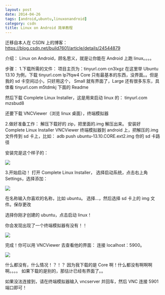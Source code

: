 ```yaml
---
layout: post
date: 2014-04-26
tags: [android,ubuntu,linuxonandroid]
category: csdn
title: Linux on Android 简单教程
---
```


迁移自本人在 CSDN 上的博客：https://blog.csdn.net/build7601/article/details/24544879

介绍：
Linux on Android，顾名思义，就是让你能在 Android 上跑 linux。。。。

步骤：
1.下载所需的文件：
项目主页为：tinyurl.com cn3lxgz
在这里举 Ubuntu 13.10 为例，下载 tinyurl.com lp7fqw4
Core 只有最基本的东西，没界面。。但是我的 sd 卡空间过小，只好用这个，
Small 就有界面了，Large 还有很多东东，具体看 tinyurl.com m5tdmkj 下面的 Readme

然后下载 Complete Linux Installer，这是用来启动 linux 的：
tinyurl.com mzsbud8

还要下载 VNCViewer（浏览 linux 桌面），终端模拟器

2.做好准备工作：
解压下载好的 zip，把里面的.img 解压出来。
安装好 Complete Linux Installer VNCViewer 终端模拟器到 android 上，把解压的.img 文件传到 sd 卡上，比如：
adb push ubuntu-13.10.CORE.ext2.img 你的 sd 卡路径

安装完是这个样子的：

![](/images/20140426171926125.png)

3.开始启动！
打开 Complete Linux Installer，
选择启动系统，点击右上角 Settings，选择添加：

![](/images/20140426172223984.png)

在名称输入你喜欢的名称，比如 ubuntu。
选择...，然后选择 sd 卡上的 img 文件。保存更改

选择你刚才创建的 ubuntu，点击启动 linux！

你会发现出现了一个终端模拟器有没有！！

![](/images/20140426172417015.png)

完成！你可以用 VNCViewer 去查看他的界面：
连接 localhost：5900。

![](/images/20140426172607765.png)

什么都没有，什么情况！？！？
因为我下载的是 Core 啊！什么都没有啊啊啊啊。。。。
如果下载的是别的，那估计已经有界面了。。

如果没法连接到，请在终端模拟器输入 vncserver 并回车，然后 VNC 连接 5901 端口即可！